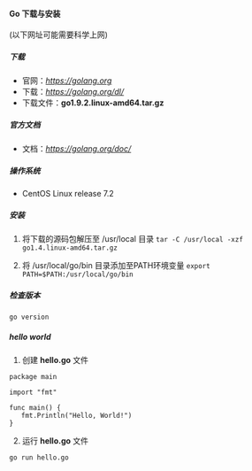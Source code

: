 
#### Go 下载与安装

(以下网址可能需要科学上网)

##### 下载
* 官网：*https://golang.org*
* 下载：*https://golang.org/dl/*
* 下载文件：**go1.9.2.linux-amd64.tar.gz**

##### 官方文档
* 文档：*https://golang.org/doc/*

##### 操作系统
* CentOS Linux release 7.2

##### 安装
1. 将下载的源码包解压至 /usr/local 目录
`tar -C /usr/local -xzf go1.4.linux-amd64.tar.gz`

2. 将 /usr/local/go/bin 目录添加至PATH环境变量
`export PATH=$PATH:/usr/local/go/bin`

##### 检查版本
`go version`

##### hello world
1. 创建 **hello.go** 文件
```
package main

import "fmt"

func main() {
   fmt.Println("Hello, World!")
}
```
2. 运行 **hello.go** 文件
```
go run hello.go
```
